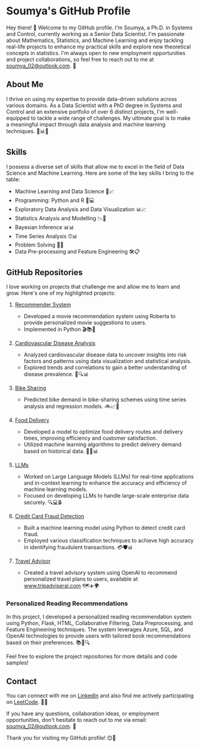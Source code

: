 # Soumya's GitHub Profile

Hey there! 👋 Welcome to my GitHub profile. I'm Soumya, a Ph.D. in Systems and Control, currently working as a Senior Data Scientist. I'm passionate about Mathematics, Statistics, and Machine Learning and enjoy tackling real-life projects to enhance my practical skills and explore new theoretical concepts in statistics. I'm always open to new employment opportunities and project collaborations, so feel free to reach out to me at soumya_02@outlook.com. 📧

## About Me

I thrive on using my expertise to provide data-driven solutions across various domains. As a Data Scientist with a PhD degree in Systems and Control and an extensive portfolio of over 6 distinct projects, I'm well-equipped to tackle a wide range of challenges. My ultimate goal is to make a meaningful impact through data analysis and machine learning techniques. 💼📊🚀

## Skills

I possess a diverse set of skills that allow me to excel in the field of Data Science and Machine Learning. Here are some of the key skills I bring to the table:

- Machine Learning and Data Science 🤖📈
- Programming: Python and R 🐍💻
- Exploratory Data Analysis and Data Visualization 📊📈
- Statistics Analysis and Modelling 📉🔬
- Bayesian Inference 📊📊
- Time Series Analysis ⏰📊
- Problem Solving 🧩💡
- Data Pre-processing and Feature Engineering 🛠️📋

## GitHub Repositories

I love working on projects that challenge me and allow me to learn and grow. Here's one of my highlighted projects:

1. [Recommender System](https://github.com/soumyadg/recommender-system)
   - Developed a movie recommendation system using Roberta to provide personalized movie suggestions to users.
   - Implemented in Python 🎬📚🐍

2. [Cardiovascular Disease Analysis](https://github.com/soumyadg/CardioVascular-Diseases-Analysis)
   - Analyzed cardiovascular disease data to uncover insights into risk factors and patterns using data visualization and statistical analysis.
   - Explored trends and correlations to gain a better understanding of disease prevalence. 💓🔍📊

3. [Bike Sharing](https://github.com/soumyadg/Bike-Sharing-System)
   - Predicted bike demand in bike-sharing schemes using time series analysis and regression models. 🚲📈🔮

4. [Food Delivery](https://github.com/soumyadg/food-prep-model)
   - Developed a model to optimize food delivery routes and delivery times, improving efficiency and customer satisfaction.
   - Utilized machine learning algorithms to predict delivery demand based on historical data. 🍔🚚📊

5. [LLMs](https://github.com/soumyadg/LLMs)
   - Worked on Large Language Models (LLMs) for real-time applications and in-context learning to enhance the accuracy and efficiency of machine learning models.
   - Focused on developing LLMs to handle large-scale enterprise data securely. 🔍💻🔒

6. [Credit Card Fraud Detection](https://github.com/soumyadg/Credit-Card-Fraud-Detection)
   - Built a machine learning model using Python to detect credit card fraud.
   - Employed various classification techniques to achieve high accuracy in identifying fraudulent transactions. 💳🛡️📊

7. [Travel Advisor](https://github.com/soumyadg/traveladvisor)
   - Created a travel advisory system using OpenAI to recommend personalized travel plans to users, available at www.tripadviserai.com 🗺️✈️🌍

### Personalized Reading Recommendations

In this project, I developed a personalized reading recommendation system using Python, Flask, HTML, Collaborative Filtering, Data Preprocessing, and Feature Engineering techniques. The system leverages Azure, SQL, and OpenAI technologies to provide users with tailored book recommendations based on their preferences. 📚📖🔍

Feel free to explore the project repositories for more details and code samples!

## Contact

You can connect with me on [LinkedIn](https://www.linkedin.com/in/soumya-profile/) and also find me actively participating on [LeetCode](https://leetcode.com/soumya_profile/). 🤝👥

If you have any questions, collaboration ideas, or employment opportunities, don't hesitate to reach out to me via email: soumya_02@outlook.com. 📧

Thank you for visiting my GitHub profile! 😊🎉
